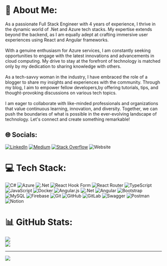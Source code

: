# 💫 About Me:
As a passionate Full Stack Engineer with 4 years of experience, I thrive in the dynamic world of .Net and Azure tech stacks. My expertise extends beyond the backend, as I am equally adept at crafting immersive user experiences using React and Angular frameworks. <br><br>With a genuine enthusiasm for Azure services, I am constantly seeking opportunities to engage with the latest innovations and advancements in cloud computing. My drive to stay at the forefront of technology is matched only by my dedication to sharing knowledge with others.<br><br>As a tech-savvy woman in the industry, I have embraced the role of a blogger to share my insights and experiences with the community. Through my blog, I aim to empower fellow developers,by offering tutorials, tips, and thought-provoking discussions on various tech topics.<br><br>I am eager to collaborate with like-minded professionals and organizations that value continuous learning, innovation, and diversity. Together, we can push the boundaries of what is possible in the ever-evolving landscape of technology. Let's connect and create something remarkable!


## 🌐 Socials:
[![LinkedIn](https://img.shields.io/badge/LinkedIn-%230077B5.svg?logo=linkedin&logoColor=white)](https://linkedin.com/in/nishranasar) [![Medium](https://img.shields.io/badge/Medium-12100E?logo=medium&logoColor=white)](https://medium.com/@nishranasar) [![Stack Overflow](https://img.shields.io/badge/-Stackoverflow-FE7A16?logo=stack-overflow&logoColor=white)](https://stackoverflow.com/users/nishra) 
![Website](https://img.shields.io/website?url=https%3A%2F%2Fnishra.github.io%2Fportfolio%2F&up_message=portfolio&color=bluw&link=https%3A%2F%2Fnishra.github.io%2Fportfolio%2F)

# 💻 Tech Stack:
![C#](https://img.shields.io/badge/c%23-%23239120.svg?style=for-the-badge&logo=csharp&logoColor=white) ![Azure](https://img.shields.io/badge/azure-%230072C6.svg?style=for-the-badge&logo=microsoftazure&logoColor=white) ![.Net](https://img.shields.io/badge/.NET-5C2D91?style=for-the-badge&logo=.net&logoColor=white) ![React Hook Form](https://img.shields.io/badge/React%20Hook%20Form-%23EC5990.svg?style=for-the-badge&logo=reacthookform&logoColor=white) ![React Router](https://img.shields.io/badge/React_Router-CA4245?style=for-the-badge&logo=react-router&logoColor=white) ![TypeScript](https://img.shields.io/badge/typescript-%23007ACC.svg?style=for-the-badge&logo=typescript&logoColor=white) ![JavaScript](https://img.shields.io/badge/javascript-%23323330.svg?style=for-the-badge&logo=javascript&logoColor=%23F7DF1E) ![Docker](https://img.shields.io/badge/docker-%230db7ed.svg?style=for-the-badge&logo=docker&logoColor=white) ![Angular.js](https://img.shields.io/badge/angular.js-%23E23237.svg?style=for-the-badge&logo=angularjs&logoColor=white) ![.Net](https://img.shields.io/badge/.NET-5C2D91?style=for-the-badge&logo=.net&logoColor=white) ![Angular](https://img.shields.io/badge/angular-%23DD0031.svg?style=for-the-badge&logo=angular&logoColor=white) ![Bootstrap](https://img.shields.io/badge/bootstrap-%238511FA.svg?style=for-the-badge&logo=bootstrap&logoColor=white) ![MySQL](https://img.shields.io/badge/mysql-4479A1.svg?style=for-the-badge&logo=mysql&logoColor=white) ![Firebase](https://img.shields.io/badge/firebase-a08021?style=for-the-badge&logo=firebase&logoColor=ffcd34) ![Git](https://img.shields.io/badge/git-%23F05033.svg?style=for-the-badge&logo=git&logoColor=white) ![GitHub](https://img.shields.io/badge/github-%23121011.svg?style=for-the-badge&logo=github&logoColor=white) ![GitLab](https://img.shields.io/badge/gitlab-%23181717.svg?style=for-the-badge&logo=gitlab&logoColor=white) ![Swagger](https://img.shields.io/badge/-Swagger-%23Clojure?style=for-the-badge&logo=swagger&logoColor=white) ![Postman](https://img.shields.io/badge/Postman-FF6C37?style=for-the-badge&logo=postman&logoColor=white) ![Notion](https://img.shields.io/badge/Notion-%23000000.svg?style=for-the-badge&logo=notion&logoColor=white)
# 📊 GitHub Stats:
![](https://github-readme-streak-stats.herokuapp.com/?user=Nishra&theme=swift&hide_border=false)<br/>
![](https://github-readme-stats.vercel.app/api/top-langs/?username=Nishra&theme=swift&hide_border=false&include_all_commits=true&count_private=true&layout=compact)

---
[![](https://visitcount.itsvg.in/api?id=Nishra&icon=0&color=0)](https://visitcount.itsvg.in)

<!-- Proudly created with GPRM ( https://gprm.itsvg.in ) -->
